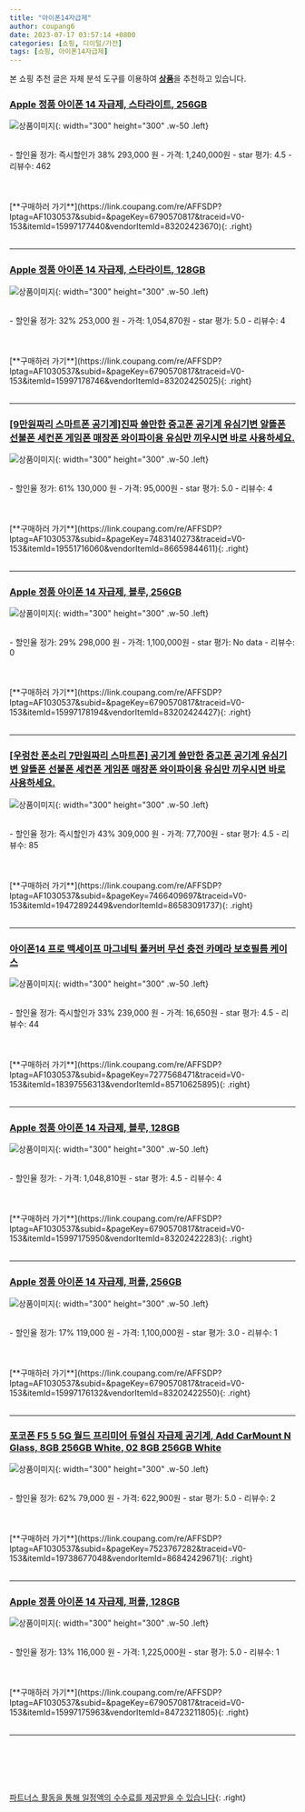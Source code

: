 ```yaml
---
title: "아이폰14자급제"
author: coupang6
date: 2023-07-17 03:57:14 +0800
categories: [쇼핑, 디이털/가전]
tags: [쇼핑, 아이폰14자급제]
---
```


본 쇼핑 추천 글은 자체 분석 도구를 이용하여 [**상품**](https://link.coupang.com/a/bao1ui)을 추천하고 있습니다.

### [Apple 정품 아이폰 14 자급제, 스타라이트, 256GB](https://link.coupang.com/re/AFFSDP?lptag=AF1030537&subid=&pageKey=6790570817&traceid=V0-153&itemId=15997177440&vendorItemId=83202423670)

![상품이미지](https://thumbnail9.coupangcdn.com/thumbnails/remote/230x230ex/image/retail/images/2022/09/21/15/9/dbc3fc60-268d-4df2-b385-3a36d5960b52.jpg){: width="300" height="300" .w-50 .left}


<br>
- 할인율 정가: 즉시할인가 38%  293,000   원
- 가격: 1,240,000원
- star 평가: 4.5
- 리뷰수: 462
<br>
<br>
<br>
<br>
[**구매하러 가기**](https://link.coupang.com/re/AFFSDP?lptag=AF1030537&subid=&pageKey=6790570817&traceid=V0-153&itemId=15997177440&vendorItemId=83202423670){: .right}
<br>
<br>

---

### [Apple 정품 아이폰 14 자급제, 스타라이트, 128GB](https://link.coupang.com/re/AFFSDP?lptag=AF1030537&subid=&pageKey=6790570817&traceid=V0-153&itemId=15997178746&vendorItemId=83202425025)

![상품이미지](https://thumbnail9.coupangcdn.com/thumbnails/remote/230x230ex/image/retail/images/2022/09/21/15/9/dbc3fc60-268d-4df2-b385-3a36d5960b52.jpg){: width="300" height="300" .w-50 .left}


<br>
- 할인율 정가: 32%  253,000   원
- 가격: 1,054,870원
- star 평가: 5.0
- 리뷰수: 4
<br>
<br>
<br>
<br>
[**구매하러 가기**](https://link.coupang.com/re/AFFSDP?lptag=AF1030537&subid=&pageKey=6790570817&traceid=V0-153&itemId=15997178746&vendorItemId=83202425025){: .right}
<br>
<br>

---

### [[9만원짜리 스마트폰 공기계]진짜 쓸만한 중고폰 공기계 유심기변 알뜰폰 선불폰 세컨폰 게임폰 매장폰 와이파이용 유심만 끼우시면 바로 사용하세요.](https://link.coupang.com/re/AFFSDP?lptag=AF1030537&subid=&pageKey=7483140273&traceid=V0-153&itemId=19551716060&vendorItemId=86659844611)

![상품이미지](https://thumbnail10.coupangcdn.com/thumbnails/remote/230x230ex/image/vendor_inventory/5d68/0e4d5514929db3f8bd70831234bea99bd0cd269f380c0547a754b3e6a1e2.png){: width="300" height="300" .w-50 .left}


<br>
- 할인율 정가: 61%  130,000   원
- 가격: 95,000원
- star 평가: 5.0
- 리뷰수: 4
<br>
<br>
<br>
<br>
[**구매하러 가기**](https://link.coupang.com/re/AFFSDP?lptag=AF1030537&subid=&pageKey=7483140273&traceid=V0-153&itemId=19551716060&vendorItemId=86659844611){: .right}
<br>
<br>

---

### [Apple 정품 아이폰 14 자급제, 블루, 256GB](https://link.coupang.com/re/AFFSDP?lptag=AF1030537&subid=&pageKey=6790570817&traceid=V0-153&itemId=15997178194&vendorItemId=83202424427)

![상품이미지](https://thumbnail7.coupangcdn.com/thumbnails/remote/230x230ex/image/retail/images/2022/09/21/15/3/901fbc93-ef89-42ca-814a-9908013177a8.jpg){: width="300" height="300" .w-50 .left}


<br>
- 할인율 정가: 29%  298,000   원
- 가격: 1,100,000원
- star 평가: No data
- 리뷰수: 0
<br>
<br>
<br>
<br>
[**구매하러 가기**](https://link.coupang.com/re/AFFSDP?lptag=AF1030537&subid=&pageKey=6790570817&traceid=V0-153&itemId=15997178194&vendorItemId=83202424427){: .right}
<br>
<br>

---

### [[우렁찬 폰소리 7만원짜리 스마트폰] 공기계 쓸만한 중고폰 공기계 유심기변 알뜰폰 선불폰 세컨폰 게임폰 매장폰 와이파이용 유심만 끼우시면 바로 사용하세요.](https://link.coupang.com/re/AFFSDP?lptag=AF1030537&subid=&pageKey=7466409697&traceid=V0-153&itemId=19472892449&vendorItemId=86583091737)

![상품이미지](https://thumbnail7.coupangcdn.com/thumbnails/remote/230x230ex/image/vendor_inventory/8fd8/42ca29fdf5e2cfc3e4552bd809a69c71ed307ba78678d01b5b114602f090.jpg){: width="300" height="300" .w-50 .left}


<br>
- 할인율 정가: 즉시할인가 43%  309,000   원
- 가격: 77,700원
- star 평가: 4.5
- 리뷰수: 85
<br>
<br>
<br>
<br>
[**구매하러 가기**](https://link.coupang.com/re/AFFSDP?lptag=AF1030537&subid=&pageKey=7466409697&traceid=V0-153&itemId=19472892449&vendorItemId=86583091737){: .right}
<br>
<br>

---

### [아이폰14 프로 맥세이프 마그네틱 풀커버 무선 충전 카메라 보호필름 케이스](https://link.coupang.com/re/AFFSDP?lptag=AF1030537&subid=&pageKey=7277568471&traceid=V0-153&itemId=18397556313&vendorItemId=85710625895)

![상품이미지](https://thumbnail7.coupangcdn.com/thumbnails/remote/230x230ex/image/vendor_inventory/b796/919aaed84437093185d713654bccfed96b61674261a0b8c77aa18e945f26.jpg){: width="300" height="300" .w-50 .left}


<br>
- 할인율 정가: 즉시할인가 33%  239,000   원
- 가격: 16,650원
- star 평가: 4.5
- 리뷰수: 44
<br>
<br>
<br>
<br>
[**구매하러 가기**](https://link.coupang.com/re/AFFSDP?lptag=AF1030537&subid=&pageKey=7277568471&traceid=V0-153&itemId=18397556313&vendorItemId=85710625895){: .right}
<br>
<br>

---

### [Apple 정품 아이폰 14 자급제, 블루, 128GB](https://link.coupang.com/re/AFFSDP?lptag=AF1030537&subid=&pageKey=6790570817&traceid=V0-153&itemId=15997175950&vendorItemId=83202422283)

![상품이미지](https://thumbnail7.coupangcdn.com/thumbnails/remote/230x230ex/image/retail/images/2022/09/21/15/3/901fbc93-ef89-42ca-814a-9908013177a8.jpg){: width="300" height="300" .w-50 .left}


<br>
- 할인율 정가: 
- 가격: 1,048,810원
- star 평가: 4.5
- 리뷰수: 4
<br>
<br>
<br>
<br>
[**구매하러 가기**](https://link.coupang.com/re/AFFSDP?lptag=AF1030537&subid=&pageKey=6790570817&traceid=V0-153&itemId=15997175950&vendorItemId=83202422283){: .right}
<br>
<br>

---

### [Apple 정품 아이폰 14 자급제, 퍼플, 256GB](https://link.coupang.com/re/AFFSDP?lptag=AF1030537&subid=&pageKey=6790570817&traceid=V0-153&itemId=15997176132&vendorItemId=83202422550)

![상품이미지](https://thumbnail7.coupangcdn.com/thumbnails/remote/230x230ex/image/retail/images/2022/09/21/15/6/d39d5f95-018e-421e-b951-00028fe9eefe.jpg){: width="300" height="300" .w-50 .left}


<br>
- 할인율 정가: 17%  119,000   원
- 가격: 1,100,000원
- star 평가: 3.0
- 리뷰수: 1
<br>
<br>
<br>
<br>
[**구매하러 가기**](https://link.coupang.com/re/AFFSDP?lptag=AF1030537&subid=&pageKey=6790570817&traceid=V0-153&itemId=15997176132&vendorItemId=83202422550){: .right}
<br>
<br>

---

### [포코폰 F5 5 5G 월드 프리미어 듀얼심 자급제 공기계, Add CarMount N Glass, 8GB 256GB White, 02 8GB 256GB White](https://link.coupang.com/re/AFFSDP?lptag=AF1030537&subid=&pageKey=7523767282&traceid=V0-153&itemId=19738677048&vendorItemId=86842429671)

![상품이미지](https://thumbnail8.coupangcdn.com/thumbnails/remote/230x230ex/image/vendor_inventory/6b8b/84e4cd9cc7db79251dc864ff1872058181a0d570f8d60ab62270daa16d0b.jpg){: width="300" height="300" .w-50 .left}


<br>
- 할인율 정가: 62%  79,000   원
- 가격: 622,900원
- star 평가: 5.0
- 리뷰수: 2
<br>
<br>
<br>
<br>
[**구매하러 가기**](https://link.coupang.com/re/AFFSDP?lptag=AF1030537&subid=&pageKey=7523767282&traceid=V0-153&itemId=19738677048&vendorItemId=86842429671){: .right}
<br>
<br>

---

### [Apple 정품 아이폰 14 자급제, 퍼플, 128GB](https://link.coupang.com/re/AFFSDP?lptag=AF1030537&subid=&pageKey=6790570817&traceid=V0-153&itemId=15997175963&vendorItemId=84723211805)

![상품이미지](https://thumbnail6.coupangcdn.com/thumbnails/remote/230x230ex/image/vendor_inventory/0e5d/3d5de81f8d7c02bf10c2cc9744a0310a8ba3e5c5869ae46c892e01bd964b.png){: width="300" height="300" .w-50 .left}


<br>
- 할인율 정가: 13%  116,000   원
- 가격: 1,225,000원
- star 평가: 5.0
- 리뷰수: 1
<br>
<br>
<br>
<br>
[**구매하러 가기**](https://link.coupang.com/re/AFFSDP?lptag=AF1030537&subid=&pageKey=6790570817&traceid=V0-153&itemId=15997175963&vendorItemId=84723211805){: .right}
<br>
<br>

---
<br><br><br><br><br> [파트너스 활동을 통해 일정액의 수수료를 제공받을 수 있습니다](https://link.coupang.com/a/bao1ui){: .right}